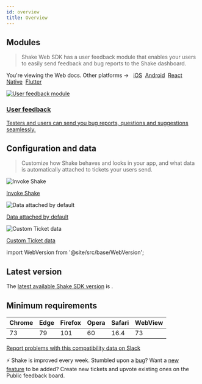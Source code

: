 ```yaml
---
id: overview
title: Overview
---
```


## Modules
> Shake Web SDK has a user feedback module that enables your users to easily send feedback and bug reports to the Shake dashboard.

<p class="p2 mt-40">You're viewing the Web docs. Other platforms → &nbsp;
<a href="/docs/ios/overview/">iOS</a>&nbsp; 
<a href="/docs/android/overview/">Android</a>&nbsp;
<a href="/docs/react/overview/">React Native</a>&nbsp;
<a href="/docs/flutter/overview/">Flutter</a>&nbsp;  
</p>


<div class="modulesList">
    <div>
        <a href="/docs/web/user-feedback/overview/">
            <img src="/docs/img/module-user-feedback@2x.png" alt="User feedback module"/>
            <h3>User feedback</h3>
            <p>Testers and users can send you bug reports, questions and suggestions seamlessly.</p>
        </a>
    </div>
</div>

## Configuration and data
> Customize how Shake behaves and looks in your app, and what data is automatically attached to tickets your users send.

<div class="featuresList">
    <div>
        <img src="/docs/img/invoke-shake@2x.png" alt="Invoke Shake"/>
        <p><a href="/docs/web/user-feedback/invoke/">Invoke Shake</a></p>
    </div>
    <div>
        <img src="/docs/img/essential-data@2x.png" alt="Data attached by default"/>
        <p><a href="/docs/web/configuration-and-data/data-attached-by-default/">Data attached by default</a></p>
    </div>
    <div>
        <img src="/docs/img/feature-custom-ticket-data@2x.png" alt="Custom Ticket data"/>
        <p><a href="/docs/web/configuration-and-data/ticket-metadata/">Custom Ticket data</a></p>
    </div>
</div>

import WebVersion from '@site/src/base/WebVersion';

## Latest version
The [latest available Shake SDK version](/docs/web/releases) is <WebVersion/>.

## Minimum requirements


| Chrome | Edge | Firefox | Opera | Safari | WebView |
|--------|------|---------|-------|--------|---------|
| 73     | 79   | 101     | 60    | 16.4   | 73      |

[Report problems with this compatibility data on Slack](https://shk.sh/join-slack)

<!---
Due to difference in browser support, some of the features are not available on all version.
  * screen orientation - only mobile platforms
  * is runing on mobile - Chrome 90, Edge 90, Opera 76
  * battery status and network type - not available on Firefox and Safari
  * permissions - not available in WebView
-->

<p class="p2 mt-80 mb-10">⚡️ Shake is improved every week.
Stumbled upon a <a href="https://feedback.shakebugs.com/bugs">bug</a>?
Want a <a href="https://feedback.shakebugs.com/feature-requests">new feature</a> to be added?
Create new tickets and upvote existing ones on the Public feedback board.</p>
<p></p>
